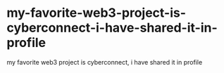 # my-favorite-web3-project-is-cyberconnect-i-have-shared-it-in-profile
my favorite web3 project is cyberconnect, i have shared it in profile
